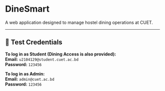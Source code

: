 # DineSmart  
A web application designed to manage hostel dining operations at CUET.

---

## 🔐 Test Credentials

**To log in as Student (Dining Access is also provided):**  
**Email:** `u2104129@student.cuet.ac.bd`  
**Password:** `123456`

**To log in as Admin:**  
**Email:** `admin@cuet.ac.bd`  
**Password:** `123456`




